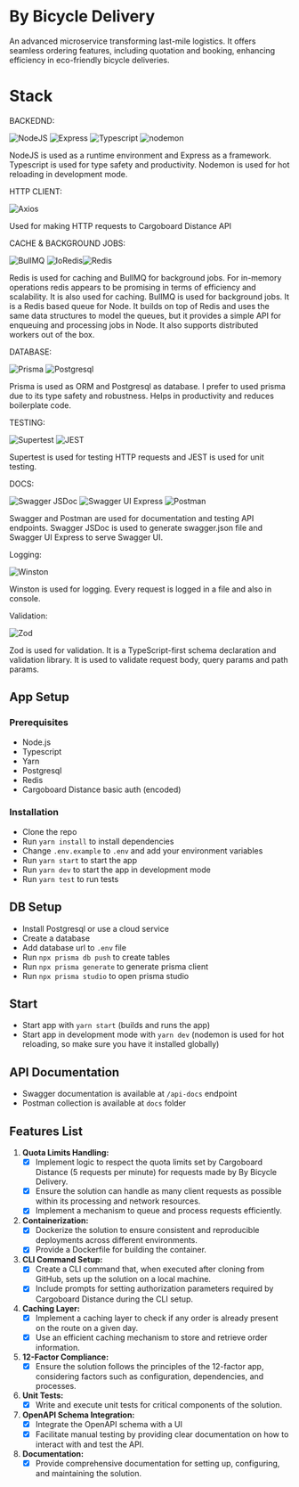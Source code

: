 # By Bicycle Delivery

An advanced microservice transforming last-mile logistics. It offers seamless ordering features, including quotation and booking, enhancing efficiency in eco-friendly bicycle deliveries.

# Stack

BACKEDND:

![NodeJS](https://img.shields.io/badge/NodeJS-21.5.0-green?style=for-the-badge&logo=node.js&logoColor=white)
![Express](https://img.shields.io/badge/Express-4.18.2-lightgrey?style=for-the-badge&logo=express&logoColor=white) ![Typescript](https://img.shields.io/badge/Typescript-4.3.5-blue?style=for-the-badge&logo=typescript&logoColor=white) ![nodemon](https://img.shields.io/badge/nodemon-2.0.12-green?style=for-the-badge&logo=nodemon&logoColor=white)

NodeJS is used as a runtime environment and Express as a framework. Typescript is used for type safety and productivity. Nodemon is used for hot reloading in development mode.

HTTP CLIENT:

![Axios](https://img.shields.io/badge/Axios-1.1.3-blue?style=for-the-badge&logo=axios&logoColor=white)

Used for making HTTP requests to Cargoboard Distance API

CACHE & BACKGROUND JOBS:

![BullMQ](https://img.shields.io/badge/BullMQ-5.1.1-yellow?style=for-the-badge&logo=npm&logoColor=white) ![IoRedis](https://img.shields.io/badge/IoRedis-5.3.2-red?style=for-the-badge&logo=redis&logoColor=white)![Redis](https://img.shields.io/badge/Redis-4.6.12-red?style=for-the-badge&logo=redis&logoColor=white)

Redis is used for caching and BullMQ for background jobs. For in-memory operations redis appears to be promising in terms of efficiency and scalability. It is also used for caching. BullMQ is used for background jobs. It is a Redis based queue for Node. It builds on top of Redis and uses the same data structures to model the queues, but it provides a simple API for enqueuing and processing jobs in Node. It also supports distributed workers out of the box.

DATABASE:

![Prisma](https://img.shields.io/badge/Prisma-5.7.1-blueviolet?style=for-the-badge&logo=prisma&logoColor=white) ![Postgresql](https://img.shields.io/badge/Postgresql-8.7.1-blue?style=for-the-badge&logo=postgresql&logoColor=white)

Prisma is used as ORM and Postgresql as database. I prefer to used prisma due to its type safety and robustness. Helps in productivity and reduces boilerplate code.

TESTING:

![Supertest](https://img.shields.io/badge/Supertest-6.3.3-blue?style=for-the-badge&logo=node.js&logoColor=white) ![JEST](https://img.shields.io/badge/JEST-27.0.6-red?style=for-the-badge&logo=jest&logoColor=white)

Supertest is used for testing HTTP requests and JEST is used for unit testing.

DOCS:

![Swagger JSDoc](https://img.shields.io/badge/Swagger%20JSDoc-6.2.8-green?style=for-the-badge&logo=swagger&logoColor=white) ![Swagger UI Express](https://img.shields.io/badge/Swagger%20UI%20Express-5.0.0-green?style=for-the-badge&logo=swagger&logoColor=white) ![Postman](https://img.shields.io/badge/Postman-FF6C37?style=for-the-badge&logo=postman&logoColor=white)

Swagger and Postman are used for documentation and testing API endpoints. Swagger JSDoc is used to generate swagger.json file and Swagger UI Express to serve Swagger UI.

Logging:

![Winston](https://img.shields.io/badge/Winston-3.8.2-blue?style=for-the-badge&logo=winston&logoColor=white)

Winston is used for logging. Every request is logged in a file and also in console.

Validation:

![Zod](https://img.shields.io/badge/Zod-3.22.4-green?style=for-the-badge&logo=npm&logoColor=white)

Zod is used for validation. It is a TypeScript-first schema declaration and validation library. It is used to validate request body, query params and path params.

## <b> App Setup </b>

### Prerequisites

- Node.js
- Typescript
- Yarn
- Postgresql
- Redis
- Cargoboard Distance basic auth (encoded)

### Installation

- Clone the repo
- Run `yarn install` to install dependencies
- Change `.env.example` to `.env` and add your environment variables
- Run `yarn start` to start the app
- Run `yarn dev` to start the app in development mode
- Run `yarn test` to run tests

## <b> DB Setup </b>

- Install Postgresql or use a cloud service
- Create a database
- Add database url to `.env` file
- Run `npx prisma db push` to create tables
- Run `npx prisma generate` to generate prisma client
- Run `npx prisma studio` to open prisma studio

## <b> Start </b>

- Start app with `yarn start` (builds and runs the app)
- Start app in development mode with `yarn dev` (nodemon is used for hot reloading, so make sure you have it installed globally)

## <b> API Documentation </b>

- Swagger documentation is available at `/api-docs` endpoint
- Postman collection is available at `docs` folder


## <b> Features List </b>
1. **Quota Limits Handling:**
   - [x] Implement logic to respect the quota limits set by Cargoboard Distance (5 requests per minute) for requests made by By Bicycle Delivery.
   - [x] Ensure the solution can handle as many client requests as possible within its processing and network resources.
   - [x] Implement a mechanism to queue and process requests efficiently.

2. **Containerization:**
   - [x] Dockerize the solution to ensure consistent and reproducible deployments across different environments.
   - [x] Provide a Dockerfile for building the container.

3. **CLI Command Setup:**
   - [x] Create a CLI command that, when executed after cloning from GitHub, sets up the solution on a local machine.
   - [x] Include prompts for setting authorization parameters required by Cargoboard Distance during the CLI setup.

4. **Caching Layer:**
   - [x] Implement a caching layer to check if any order is already present on the route on a given day.
   - [x] Use an efficient caching mechanism to store and retrieve order information.

5. **12-Factor Compliance:**
   - [x] Ensure the solution follows the principles of the 12-factor app, considering factors such as configuration, dependencies, and processes.

6. **Unit Tests:**
   - [x] Write and execute unit tests for critical components of the solution.

7. **OpenAPI Schema Integration:**
   - [x] Integrate the OpenAPI schema with a UI
   - [x] Facilitate manual testing by providing clear documentation on how to interact with and test the API.

8. **Documentation:**
   - [x] Provide comprehensive documentation for setting up, configuring, and maintaining the solution.